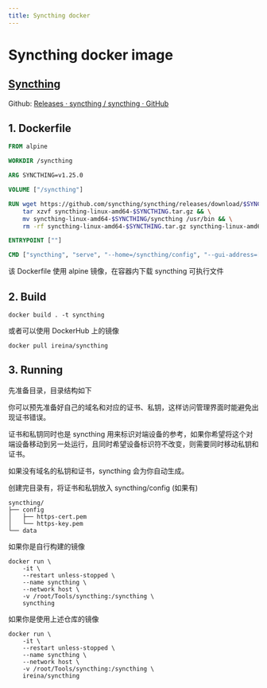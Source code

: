 ```yaml
---
title: Syncthing docker
---
```

# Syncthing docker image

## [Syncthing](https://docs.syncthing.net/index.html)

Github: [Releases · syncthing / syncthing · GitHub](https://github.com/syncthing/syncthing/releases)

## 1. Dockerfile

```Dockerfile
FROM alpine

WORKDIR /syncthing

ARG SYNCTHING=v1.25.0

VOLUME ["/syncthing"]

RUN wget https://github.com/syncthing/syncthing/releases/download/$SYNCTHING/syncthing-linux-amd64-$SYNCTHING.tar.gz && \
    tar xzvf syncthing-linux-amd64-$SYNCTHING.tar.gz && \
    mv syncthing-linux-amd64-$SYNCTHING/syncthing /usr/bin && \
    rm -rf syncthing-linux-amd64-$SYNCTHING.tar.gz syncthing-linux-amd64-$SYNCTHING

ENTRYPOINT [""]

CMD ["syncthing", "serve", "--home=/syncthing/config", "--gui-address=[::]:8384", "--no-default-folder"]
```

该 Dockerfile 使用 alpine 镜像，在容器内下载 syncthing 可执行文件

## 2. Build

```shell
docker build . -t syncthing
```

或者可以使用 DockerHub 上的镜像
```shell
docker pull ireina/syncthing
```

## 3. Running

先准备目录，目录结构如下

你可以预先准备好自己的域名和对应的证书、私钥，这样访问管理界面时能避免出现证书错误。

证书和私钥同时也是 syncthing 用来标识对端设备的参考，如果你希望将这个对端设备移动到另一处运行，且同时希望设备标识符不改变，则需要同时移动私钥和证书。

如果没有域名的私钥和证书，syncthing 会为你自动生成。

创建完目录有，将证书和私钥放入 syncthing/config (如果有)

```shell
syncthing/
├── config
│   ├── https-cert.pem
│   └── https-key.pem
└── data
```

如果你是自行构建的镜像
```shell
docker run \
    -it \
    --restart unless-stopped \
    --name syncthing \
    --network host \
    -v /root/Tools/syncthing:/syncthing \
    syncthing
```

如果你是使用上述仓库的镜像
```shell
docker run \
    -it \
    --restart unless-stopped \
    --name syncthing \
    --network host \
    -v /root/Tools/syncthing:/syncthing \
    ireina/syncthing
```